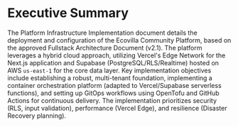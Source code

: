 # Executive Summary

The Platform Infrastructure Implementation document details the deployment and configuration of the Ecovilla Community Platform, based on the approved Fullstack Architecture Document (v2.1). The platform leverages a hybrid cloud approach, utilizing Vercel's Edge Network for the Next.js application and Supabase (PostgreSQL/RLS/Realtime) hosted on AWS `us-east-1` for the core data layer. Key implementation objectives include establishing a robust, multi-tenant foundation, implementing a container orchestration platform (adapted to Vercel/Supabase serverless functions), and setting up GitOps workflows using OpenTofu and GitHub Actions for continuous delivery. The implementation prioritizes security (RLS, input validation), performance (Vercel Edge), and resilience (Disaster Recovery planning).
